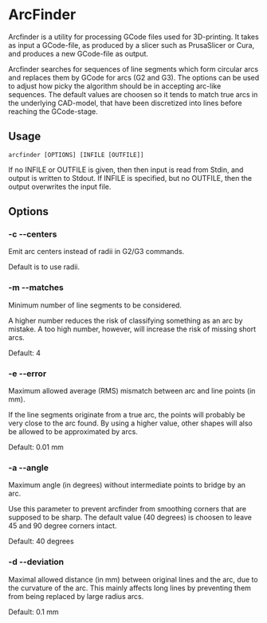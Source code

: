 # ArcFinder

Arcfinder is a utility for processing GCode files used for
3D-printing.  It takes as input a GCode-file, as produced by a slicer
such as PrusaSlicer or Cura, and produces a new GCode-file as output.

Arcfinder searches for sequences of line segments which form circular
arcs and replaces them by GCode for arcs (G2 and G3).  The options can
be used to adjust how picky the algorithm should be in accepting
arc-like sequences.  The default values are choosen so it tends to
match true arcs in the underlying CAD-model, that have been
discretized into lines before reaching the GCode-stage.

## Usage

    arcfinder [OPTIONS] [INFILE [OUTFILE]]

If no INFILE or OUTFILE is given, then then input is read from Stdin,
and output is written to Stdout.  If INFILE is specified, but no OUTFILE, then
the output overwrites the input file.


## Options

### -c --centers

Emit arc centers instead of radii in G2/G3 commands.

Default is to use radii.


### -m --matches

Minimum number of line segments to be considered.

A higher number reduces the risk of classifying something as an arc by mistake.
A too high number, however, will increase the risk of missing short arcs.

Default: 4


### -e --error

Maximum allowed average (RMS) mismatch between arc and line points (in mm).

If the line segments originate from a true arc, the points will
probably be very close to the arc found.  By using a higher value,
other shapes will also be allowed to be approximated by arcs.

Default: 0.01 mm


### -a --angle

Maximum angle (in degrees) without intermediate points to bridge by an arc.

Use this parameter to prevent arcfinder from smoothing corners that
are supposed to be sharp.  The default value (40 degrees) is choosen to leave
45 and 90 degree corners intact.

Default: 40 degrees


### -d --deviation

Maximal allowed distance (in mm) between original lines and the arc,
due to the curvature of the arc.  This mainly affects long lines by
preventing them from being replaced by large radius arcs.

Default: 0.1 mm
